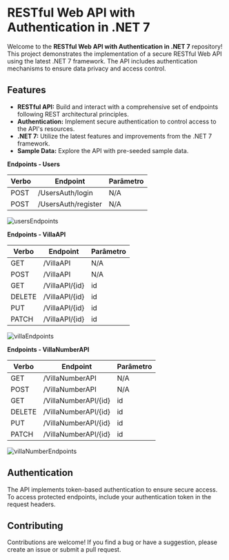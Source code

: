 # RESTful Web API with Authentication in .NET 7

Welcome to the **RESTful Web API with Authentication in .NET 7** repository! This project demonstrates the implementation of a secure RESTful Web API using the latest .NET 7 framework. The API includes authentication mechanisms to ensure data privacy and access control.

## Features

- **RESTful API:** Build and interact with a comprehensive set of endpoints following REST architectural principles.
- **Authentication:** Implement secure authentication to control access to the API's resources.
- **.NET 7:** Utilize the latest features and improvements from the .NET 7 framework.
- **Sample Data:** Explore the API with pre-seeded sample data.

**Endpoints - Users**

| Verbo  | Endpoint                | Parâmetro |
|--------|-------------------------|-----------|
| POST   | /UsersAuth/login        | N/A       |
| POST   | /UsersAuth/register     | N/A       |

![usersEndpoints](https://github.com/abrantesandreza/CoastalVilla-API/assets/87620471/25e7ad56-811d-4ce2-b326-8a0c36240933)

**Endpoints - VillaAPI**

| Verbo  | Endpoint                | Parâmetro |
|--------|-------------------------|-----------|
| GET    | /VillaAPI               | N/A       |
| POST   | /VillaAPI               | N/A       |
| GET    | /VillaAPI/{id}          | id        |
| DELETE | /VillaAPI/{id}          | id        |
| PUT    | /VillaAPI/{id}          | id        |
| PATCH  | /VillaAPI/{id}          | id        |

![villaEndpoints](https://github.com/abrantesandreza/CoastalVilla-API/assets/87620471/9fa8d298-d486-4d37-b319-9e52033841f2)

**Endpoints - VillaNumberAPI**

| Verbo  | Endpoint                | Parâmetro |
|--------|-------------------------|-----------|
| GET    | /VillaNumberAPI         | N/A       |
| POST   | /VillaNumberAPI         | N/A       |
| GET    | /VillaNumberAPI/{id}    | id        |
| DELETE | /VillaNumberAPI/{id}    | id        |
| PUT    | /VillaNumberAPI/{id}    | id        |
| PATCH  | /VillaNumberAPI/{id}    | id        |

![villaNumberEndpoints](https://github.com/abrantesandreza/CoastalVilla-API/assets/87620471/bc82e142-197f-446e-907b-c7b3793df3f2)

## Authentication
The API implements token-based authentication to ensure secure access. To access protected endpoints, include your authentication token in the request headers.





## Contributing
Contributions are welcome! If you find a bug or have a suggestion, please create an issue or submit a pull request.
